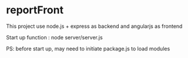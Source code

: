 # reportFront

This project use node.js + express as backend and angularjs as frontend

Start up function :  node server/server.js


PS: before start up, may need to initiate package.js to load modules
